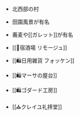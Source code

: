 - 北西部の村
- 田園風景が有名
- 蕎麦や[[ガレット]]が有名

- [[🍺宿酒場 リモージュ]]
- [[🛍️日用雑貨 フォッケン]]
- [[🛍️マーサの屋台]]
- [[🛍️ゴダード工房]]
- [[⛪クレイユ礼拝堂]]